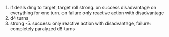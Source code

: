 1. if deals dmg to target, target roll strong. on success disadvantage on everything for one turn. on failure only reactive action with disadvantage
2. d4 turns
3. strong -5. success: only reactive action with disadvantage, failure: completely paralyzed d8 turns